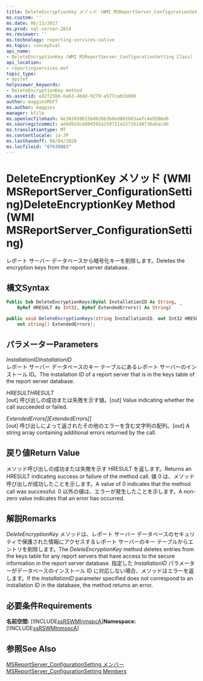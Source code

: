```yaml
---
title: DeleteEncryptionKey メソッド (WMI MSReportServer_ConfigurationSetting) | Microsoft Docs
ms.custom: ''
ms.date: 06/13/2017
ms.prod: sql-server-2014
ms.reviewer: ''
ms.technology: reporting-services-native
ms.topic: conceptual
api_name:
- DeleteEncryptionKey (WMI MSReportServer_ConfigurationSetting Class)
api_location:
- reportingservices.mof
topic_type:
- apiref
helpviewer_keywords:
- DeleteEncryptionKey method
ms.assetid: ed2f25b6-6a63-468d-9279-a577ca01b096
author: maggiesMSFT
ms.author: maggies
manager: kfile
ms.openlocfilehash: 0e302659615bd620b3b0ed802b83aafc4e9506d6
ms.sourcegitcommit: ad4d92dce894592a259721a1571b1d8736abacdb
ms.translationtype: MT
ms.contentlocale: ja-JP
ms.lasthandoff: 08/04/2020
ms.locfileid: "87639883"
---
```

# <a name="deleteencryptionkey-method-wmi-msreportserver_configurationsetting"></a><span data-ttu-id="71a20-102">DeleteEncryptionKey メソッド (WMI MSReportServer_ConfigurationSetting)</span><span class="sxs-lookup"><span data-stu-id="71a20-102">DeleteEncryptionKey Method (WMI MSReportServer_ConfigurationSetting)</span></span>
  <span data-ttu-id="71a20-103">レポート サーバー データベースから暗号化キーを削除します。</span><span class="sxs-lookup"><span data-stu-id="71a20-103">Deletes the encryption keys from the report server database.</span></span>  
  
## <a name="syntax"></a><span data-ttu-id="71a20-104">構文</span><span class="sxs-lookup"><span data-stu-id="71a20-104">Syntax</span></span>  
  
```vb  
Public Sub DeleteEncryptionKeys(ByVal InstallationID As String, _  
    ByRef HRESULT As Int32, ByRef ExtendedErrors() As String)  
```  
  
```csharp  
public void DeleteEncryptionKeys(string InstallationID, out Int32 HRESULT,   
    out string[] ExtendedErrors);  
```  
  
## <a name="parameters"></a><span data-ttu-id="71a20-105">パラメーター</span><span class="sxs-lookup"><span data-stu-id="71a20-105">Parameters</span></span>  
 <span data-ttu-id="71a20-106">*InstallationID*</span><span class="sxs-lookup"><span data-stu-id="71a20-106">*InstallationID*</span></span>  
 <span data-ttu-id="71a20-107">レポート サーバー データベースのキー テーブルにあるレポート サーバーのインストール ID。</span><span class="sxs-lookup"><span data-stu-id="71a20-107">The installation ID of a report server that is in the keys table of the report server database.</span></span>  
  
 <span data-ttu-id="71a20-108">*HRESULT*</span><span class="sxs-lookup"><span data-stu-id="71a20-108">*HRESULT*</span></span>  
 <span data-ttu-id="71a20-109">[out] 呼び出しの成功または失敗を示す値。</span><span class="sxs-lookup"><span data-stu-id="71a20-109">[out] Value indicating whether the call succeeded or failed.</span></span>  
  
 <span data-ttu-id="71a20-110">*ExtendedErrors[]*</span><span class="sxs-lookup"><span data-stu-id="71a20-110">*ExtendedErrors[]*</span></span>  
 <span data-ttu-id="71a20-111">[out] 呼び出しによって返されたその他のエラーを含む文字列の配列。</span><span class="sxs-lookup"><span data-stu-id="71a20-111">[out] A string array containing additional errors returned by the call.</span></span>  
  
## <a name="return-value"></a><span data-ttu-id="71a20-112">戻り値</span><span class="sxs-lookup"><span data-stu-id="71a20-112">Return Value</span></span>  
 <span data-ttu-id="71a20-113">メソッド呼び出しの成功または失敗を示す HRESULT を返します。</span><span class="sxs-lookup"><span data-stu-id="71a20-113">Returns an HRESULT indicating success or failure of the method call.</span></span> <span data-ttu-id="71a20-114">値 0 は、メソッド呼び出しが成功したことを示します。</span><span class="sxs-lookup"><span data-stu-id="71a20-114">A value of 0 indicates that the method call was successful.</span></span> <span data-ttu-id="71a20-115">0 以外の値は、エラーが発生したことを示します。</span><span class="sxs-lookup"><span data-stu-id="71a20-115">A non-zero value indicates that an error has occurred.</span></span>  
  
## <a name="remarks"></a><span data-ttu-id="71a20-116">解説</span><span class="sxs-lookup"><span data-stu-id="71a20-116">Remarks</span></span>  
 <span data-ttu-id="71a20-117">*DeleteEncryptionKey* メソッドは、レポート サーバー データベースのセキュリティで保護された情報にアクセスするレポート サーバーのキー テーブルからエントリを削除します。</span><span class="sxs-lookup"><span data-stu-id="71a20-117">The *DeleteEncryptionKey* method deletes entries from the keys table for any report servers that have access to the secure information in the report server database.</span></span> <span data-ttu-id="71a20-118">指定した *InstallationID* パラメーターがデータベースのインストール ID に対応しない場合、メソッドはエラーを返します。</span><span class="sxs-lookup"><span data-stu-id="71a20-118">If the *InstallationID* parameter specified does not correspond to an installation ID in the database, the method returns an error.</span></span>  
  
## <a name="requirements"></a><span data-ttu-id="71a20-119">必要条件</span><span class="sxs-lookup"><span data-stu-id="71a20-119">Requirements</span></span>  
 <span data-ttu-id="71a20-120">**名前空間:** [!INCLUDE[ssRSWMInmspcA](../../includes/ssrswminmspca-md.md)]</span><span class="sxs-lookup"><span data-stu-id="71a20-120">**Namespace:** [!INCLUDE[ssRSWMInmspcA](../../includes/ssrswminmspca-md.md)]</span></span>  
  
## <a name="see-also"></a><span data-ttu-id="71a20-121">参照</span><span class="sxs-lookup"><span data-stu-id="71a20-121">See Also</span></span>  
 [<span data-ttu-id="71a20-122">MSReportServer_ConfigurationSetting メンバー</span><span class="sxs-lookup"><span data-stu-id="71a20-122">MSReportServer_ConfigurationSetting Members</span></span>](msreportserver-configurationsetting-members.md)  
  
  
